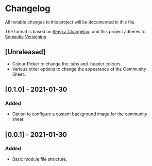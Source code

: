 # Changelog
All notable changes to this project will be documented in this file.

The format is based on [Keep a Changelog](https://keepachangelog.com/en/1.0.0/),
and this project adheres to [Semantic Versioning](https://semver.org/spec/v2.0.0.html).

## [Unreleased]
- Colour Picker to change the .tabs and .header colours.
- Various other options to change the appearance of the Community Sheet.

## [0.1.0] - 2021-01-30
### Added
- Option to configure a custom background image for the community sheet.

## [0.0.1] - 2021-01-30
### Added
- Basic module file structure.